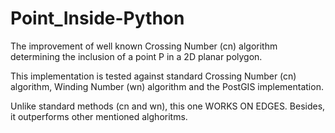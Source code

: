 # Point_Inside-Python
The improvement of well known Crossing Number (cn) algorithm determining the inclusion of a point P in a 2D planar polygon. 

This implementation is tested against standard Crossing Number (cn) algorithm, Winding Number (wn) algorithm and the PostGIS implementation.

Unlike standard methods (cn and wn), this one WORKS ON EDGES. Besides, it outperforms other mentioned alghoritms.
